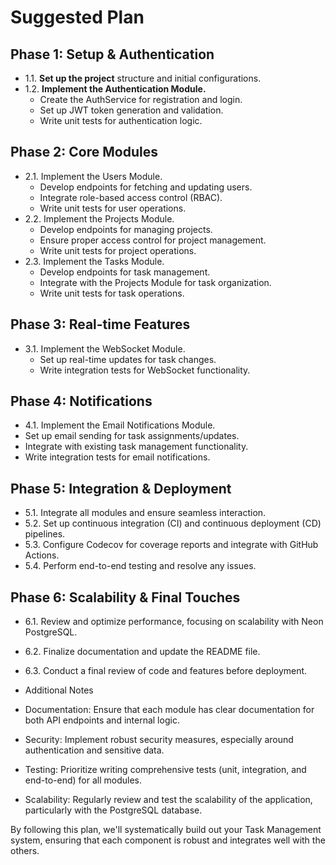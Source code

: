 # Suggested Plan
## Phase 1: Setup & Authentication

* 1.1. **Set up the project** structure and initial configurations.
* 1.2. **Implement the Authentication Module.**
    * Create the AuthService for registration and login.
    * Set up JWT token generation and validation.
    * Write unit tests for authentication logic.

## Phase 2: Core Modules

* 2.1. Implement the Users Module.
    * Develop endpoints for fetching and updating users.
    * Integrate role-based access control (RBAC).
    * Write unit tests for user operations.
* 2.2. Implement the Projects Module.
    * Develop endpoints for managing projects.
    * Ensure proper access control for project management.
    * Write unit tests for project operations.
* 2.3. Implement the Tasks Module.
    * Develop endpoints for task management.
    * Integrate with the Projects Module for task organization.
    * Write unit tests for task operations.

## Phase 3: Real-time Features
* 3.1. Implement the WebSocket Module.
    * Set up real-time updates for task changes.
    * Write integration tests for WebSocket functionality.
    
## Phase 4: Notifications

* 4.1. Implement the Email Notifications Module.
* Set up email sending for task assignments/updates.
* Integrate with existing task management functionality.
* Write integration tests for email notifications.

## Phase 5: Integration & Deployment

* 5.1. Integrate all modules and ensure seamless interaction.
* 5.2. Set up continuous integration (CI) and continuous deployment (CD) pipelines.
* 5.3. Configure Codecov for coverage reports and integrate with GitHub Actions.
* 5.4. Perform end-to-end testing and resolve any issues.

## Phase 6: Scalability & Final Touches

* 6.1. Review and optimize performance, focusing on scalability with Neon PostgreSQL.
* 6.2. Finalize documentation and update the README file.
* 6.3. Conduct a final review of code and features before deployment.

* Additional Notes
* Documentation: Ensure that each module has clear documentation for both API endpoints and internal logic.
* Security: Implement robust security measures, especially around authentication and sensitive data.
* Testing: Prioritize writing comprehensive tests (unit, integration, and end-to-end) for all modules.
* Scalability: Regularly review and test the scalability of the application, particularly with the PostgreSQL database.

By following this plan, we'll systematically build out your Task Management system, ensuring that each component is robust and integrates well with the others.